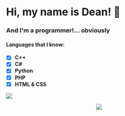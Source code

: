 # Hi, my name is Dean! 👋
### And I'm a programmer!... obviously

#### Languages that I know:
* [x] **C++**
* [x] **C#**
* [x] **Python**
* [x] **PHP**
* [x] **HTML & CSS**

<p align="left">
  <a href="https://skillicons.dev">
     <img src="https://skillicons.dev/icons?i=cpp,cs,python,php,html,css"/>
  </a>
</p>

<p align="center">
  <a href="https://github.com/DeanCash">
     <img src="https://img.shields.io/github/followers/DeanCash?color=1C97C7&label=DeanCash&style=social"/>
  </a>
</p>
